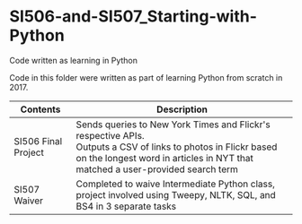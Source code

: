 # SI506-and-SI507_Starting-with-Python
Code written as learning in Python

Code in this folder were written as part of learning Python from scratch in 2017.

| Contents  | Description |
| ------------- | ------------- |
| SI506 Final Project  | Sends queries to New York Times and Flickr's respective APIs.<br>Outputs a CSV of links to photos in Flickr based on the longest word in articles in NYT that matched a user-provided search term|
| SI507 Waiver  | Completed to waive Intermediate Python class, project involved using Tweepy, NLTK, SQL, and BS4 in 3 separate tasks  |
